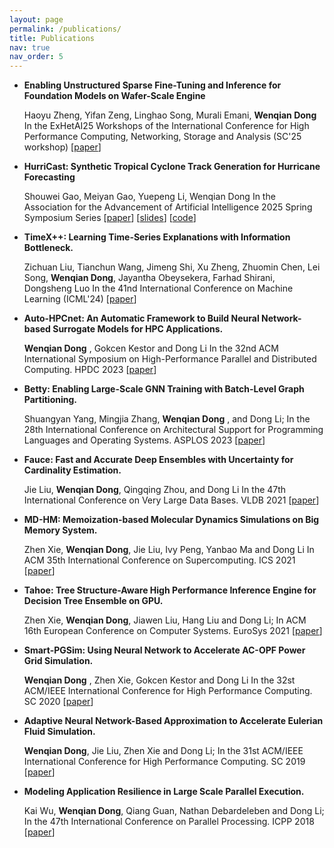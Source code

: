 ```yaml
---
layout: page
permalink: /publications/
title: Publications
nav: true
nav_order: 5
---
```


<!-- ## 2023 -->


- **Enabling Unstructured Sparse Fine-Tuning and Inference for Foundation Models on Wafer-Scale Engine**

  Haoyu Zheng, Yifan Zeng, Linghao Song, Murali Emani, **Wenqian Dong**
  In the ExHetAI25 Workshops of the International Conference for High Performance Computing, Networking, Storage and Analysis (SC'25 workshop)  [<a href="">paper</a>]

- **HurriCast: Synthetic Tropical Cyclone Track Generation for Hurricane Forecasting**

  Shouwei Gao, Meiyan Gao, Yuepeng Li, Wenqian Dong
  In the Association for the Advancement of Artificial Intelligence 2025 Spring Symposium Series [<a href="https://arxiv.org/abs/2309.07174">paper</a>] [<a href="https://github.com/Picomp-lab/Hurricast/blob/main/HurriCast%20Slides.pdf">slides</a>] [<a href="https://github.com/Picomp-lab/Hurricast?tab=readme-ov-file">code</a>]

- **TimeX++: Learning Time-Series Explanations with Information Bottleneck.**

  Zichuan Liu, Tianchun Wang, Jimeng Shi, Xu Zheng, Zhuomin Chen, Lei Song, **Wenqian Dong**, Jayantha Obeysekera, Farhad Shirani, Dongsheng Luo
  In the 41nd International Conference on Machine Learning (ICML'24) [<a href="https://dl.acm.org/doi/10.5555/3692070.3693367">paper</a>]

- **Auto-HPCnet: An Automatic Framework to Build Neural Network-based Surrogate Models for HPC Applications.**

  **Wenqian Dong** , Gokcen Kestor and Dong Li
  In the 32nd ACM International Symposium on High-Performance Parallel and Distributed Computing. HPDC 2023 [<a href="https://dl.acm.org/doi/10.1145/3588195.3592985">paper</a>]

- **Betty: Enabling Large-Scale GNN Training with Batch-Level Graph Partitioning.**

  Shuangyan Yang, Mingjia Zhang, **Wenqian Dong** , and Dong Li;
  In the 28th International Conference on Architectural Support for Programming Languages and Operating Systems. ASPLOS 2023 [<a href="https://dl.acm.org/doi/10.1145/3575693.3575725">paper</a>]

<!-- ## Before 2022 -->

- **Fauce: Fast and Accurate Deep Ensembles with Uncertainty for Cardinality Estimation.**

  Jie Liu, **Wenqian Dong**, Qingqing Zhou, and Dong Li
  In the 47th International Conference on Very Large Data Bases. VLDB 2021 [<a href="https://vldb.org/pvldb/vol14/p1950-liu.pdf">paper</a>]

- **MD-HM: Memoization-based Molecular Dynamics Simulations on Big Memory System.**

  Zhen Xie, **Wenqian Dong**, Jie Liu, Ivy Peng, Yanbao Ma and Dong Li
  In ACM 35th International Conference on Supercomputing. ICS 2021 [<a href="https://dl.acm.org/doi/10.1145/3447818.3460365">paper</a>]

- **Tahoe: Tree Structure-Aware High Performance Inference Engine for Decision Tree Ensemble on GPU.**

  Zhen Xie, **Wenqian Dong**, Jiawen Liu, Hang Liu and Dong Li;
  In ACM 16th European Conference on Computer Systems. EuroSys 2021 [<a href="https://dl.acm.org/doi/abs/10.1145/3447786.3456251">paper</a>]

- **Smart-PGSim: Using Neural Network to Accelerate AC-OPF Power Grid Simulation.**

  **Wenqian Dong** , Zhen Xie, Gokcen Kestor and Dong Li
  In the 32st ACM/IEEE International Conference for High Performance Computing. SC 2020 [<a href="https://ieeexplore.ieee.org/abstract/document/9355288">paper</a>]

- **Adaptive Neural Network-Based Approximation to Accelerate Eulerian Fluid Simulation.**

  **Wenqian Dong**, Jie Liu, Zhen Xie and Dong Li;
  In the 31st ACM/IEEE International Conference for High Performance Computing. SC 2019 [<a href="https://dl.acm.org/doi/10.1145/3295500.3356147">paper</a>]

- **Modeling Application Resilience in Large Scale Parallel Execution.**

  Kai Wu, **Wenqian Dong**, Qiang Guan, Nathan Debardeleben and Dong Li;
  In the 47th International Conference on Parallel Processing. ICPP 2018 [<a href="https://dl.acm.org/doi/10.1145/3225058.3225119">paper</a>]
